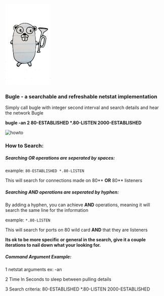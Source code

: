 ![mascot](https://github.com/clholzin/bugle/blob/master/assets/gopher.png)

### Bugle - a searchable and refreshable netstat implementation

Simply call bugle with integer second interval and search details and hear the network Bugle

<b>bugle -an 2 80-ESTABLISHED *.80-LISTEN 2000-ESTABLISHED</b>


![howto](https://github.com/clholzin/bugle/blob/master/assets/record.gif)



### How to Search:

##### Searching OR operations are seperated by spaces:

example: ```80-ESTABLISHED *.80-LISTEN```

This will search for connections made on 80** <b>OR</b> 80** listeners


##### Searching AND operations are seperated by hyphen:

By adding a hyphen, you can achieve <b>AND</b> operations, meaning it will search the same line for the information

example: ```*.80-LISTEN```

This will search for ports on 80 wild card <b>AND</b> that they are listeners

<b>Its ok to be more specific or general in the search, give it a couple iterations to nail down what your looking for.</b>

##### Command Argument Example:

1 netstat arguments ex: -an

2 Time In Seconds to sleep between pulling details

3 Search criteria: 80-ESTABLISHED *.80-LISTEN 2000-ESTABLISHED




